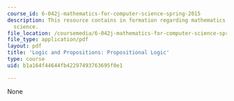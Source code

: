 ```yaml
---
course_id: 6-042j-mathematics-for-computer-science-spring-2015
description: This resource contains in formation regarding mathematics for computer
  science.
file_location: /coursemedia/6-042j-mathematics-for-computer-science-spring-2015/b1a164f44644fb42297493763695f0e1_MIT6_042JS16_PropositLogic.pdf
file_type: application/pdf
layout: pdf
title: 'Logic and Propositions: Propositional Logic'
type: course
uid: b1a164f44644fb42297493763695f0e1

---
```

None